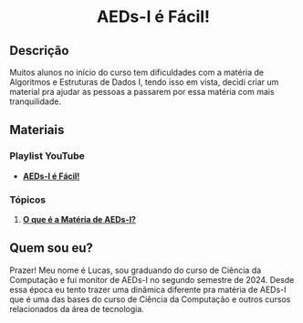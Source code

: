 # <div style="text-align: center;"> AEDs-I é Fácil! </div>

## Descrição

Muitos alunos no início do curso tem dificuldades com a matéria de Algoritmos e Estruturas de Dados I, tendo isso em vista, decidi criar um material pra ajudar as pessoas a passarem por essa matéria com mais tranquilidade.

## Materiais

### Playlist YouTube

- <a href="https://youtube.com/playlist?list=PLBvWrKfBIHe4kewHlWXtmQ9ec4U5EmJ9J&si=YWkl9Z4kjOHJdHA-" target="_blank">**AEDs-I é Fácil!**</a>

### Tópicos

1. [**O que é a Matéria de AEDs-I?**]()




## Quem sou eu?

Prazer! Meu nome é Lucas, sou graduando do curso de Ciência da Computação e fui monitor de AEDs-I no segundo semestre de 2024. Desde essa época eu tento trazer uma dinâmica diferente pra matéria de AEDs-I que é uma das bases do curso de Ciência da Computação e outros cursos relacionados da área de tecnologia.

